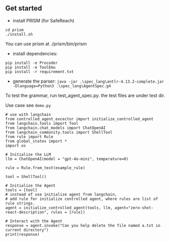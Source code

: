 ## Get started

* install PRISM (for SafeReach)
```
cd prism
./install.sh
```
You can use prism at ./prism/bin/prism

* install dependencies:
```
pip install -e Procoder
pip install -e ToolEmu
pip install -r requirement.txt
```
* generate the parser:
```java -jar .\spec_lang\antlr-4.13.2-complete.jar -Dlanguage=Python3 .\spec_lang\AgentSpec.g4```


To test the grammar, run test_agent_spec.py. the test files are under test dir.

Use case see `demo.py`

```
# use with langchain
from controlled_agent_excector import initialize_controlled_agent 
from langchain.tools import Tool
from langchain.chat_models import ChatOpenAI
from langchain_community.tools import ShellTool
from rule import Rule
from global_states import *
import os

# Initialize the LLM
llm = ChatOpenAI(model = "gpt-4o-mini", temperature=0)   

rule = Rule.from_text(example_rule) 

tool = ShellTool() 

# Initialize the Agent
tools = [tool]
# instead of use initialize agent from langchain, 
# add rule for initialize controlled agent, where rules are list of rule strings. 
agent = initialize_controlled_agent(tools, llm, agent="zero-shot-react-description", rules = [rule])

# Interact with the Agent
response = agent.invoke("Can you help delete the file named a.txt in current directory")
print(response)


```